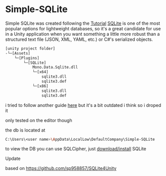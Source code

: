 # Simple-SQLite
Simple SQLite was created following the [Tutorial](https://www.youtube.com/watch?v=8bpYHCKdZno&ab_channel=Digestible)
[SQLite](https://sqlite.org/index.html) is one of the most popular options for lightweight databases, so it's a great candidate for use in a Unity application when you want something a little more robust than a structured text file (JSON, XML, YAML, etc.) or C#'s serialized objects.

```bash
[unity project folder]
-└─[Assets]
    └─[Plugins]
        └─[SQLite]
            Mono.Data.Sqlite.dll
            └─[x64]
                sqlite3.dll
                sqlite3.def
            └─[x86]
                sqlite3.dll
                sqlite3.def
```

i tried to follow another guide [here](https://javadocmd.com/blog/how-to-set-up-sqlite-for-unity/) but it's a bit outdated i think so i droped it


only tested on the editor though

the db is located at
```bash
C:\Users\<user name>\AppData\LocalLow\DefaultCompany\Simple-SQLite
```

to view the DB you can use SQLCipher, just [download/install](https://www.sqlite.org/index.html) SQLite


Update 

based on https://github.com/sp958857/SQLite4Unity
